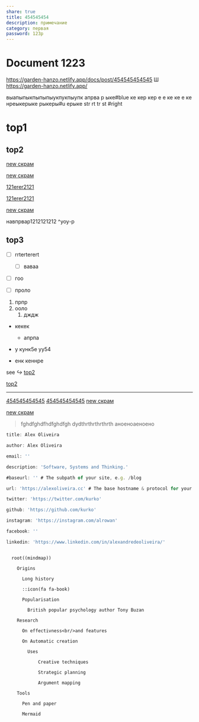 ```yaml
---
share: true
title: 454545454
description: примечание
category: первая
password: 123p
---
```

# Document 1223



https://garden-hanzo.netlify.app/docs/post/454545454545
Ш   https://garden-hanzo.netlify.app/

выапыпыкпыпыпыукпукпыупк
апрва р ыке#blue ке кер кер е е ке ке е ке 
нреыкерыке рыкеры#u ерыке str rt tr st #right





# top1
## top2

[new скрам](new%20скрам.md)

[new скрам](new%20скрам.md)

[121erer2121](INBOX/121erer2121.md)


[121erer2121](INBOX/121erer2121.md)



[new скрам](new%20скрам.md)



навпрвар1212121212 ^yoy-p



## top3

[^1]: сноска ethrtgr ert 5ye5ye45y345y345ht4 535 35 35y5 trthethey у уе ety ey неену ен
dyd thrth керек кер керке ркерапрке е ерке 
 еке ен кеное ен ое
енуук5еу уу 5



- [ ] rrterterert
	- [ ] ваваа
- [ ] гоо
- [ ] проло


1. прпр
2. ооло
	1. дждж
- кекек
	- апрпа





- у кунк5е уу54
- енк кеннре

see _↪_ [top2](INBOX/121erer2121.md#top2)


[top2](INBOX/121erer2121.md#top2)




------------------------
[454545454545](454545454)
[454545454545]()
[new скрам](new%20скрам.md)


[new скрам](new%20скрам.md)



>fghdfghdfhdfghdfgh
>dydthrthrthrthrth
>аноеноаеноено

~~~ js
title: Alex Oliveira

author: Alex Oliveira

email: ''

description: 'Software, Systems and Thinking.'

#baseurl: '' # The subpath of your site, e.g. /blog

url: 'https://alexoliveira.cc' # The base hostname & protocol for your site

twitter: 'https://twitter.com/kurko'

github: 'https://github.com/kurko'

instagram: 'https://instagram.com/alrowan'

facebook: ''

linkedin: 'https://www.linkedin.com/in/alexandredeoliveira/'

~~~


```mindmap

  root((mindmap))

    Origins

      Long history

      ::icon(fa fa-book)

      Popularisation

        British popular psychology author Tony Buzan

    Research

      On effectivness<br/>and features

      On Automatic creation

        Uses

            Creative techniques

            Strategic planning

            Argument mapping

    Tools

      Pen and paper

      Mermaid
```




